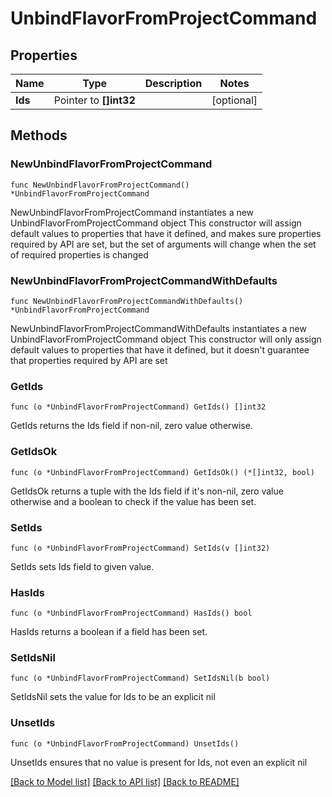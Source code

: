 # UnbindFlavorFromProjectCommand

## Properties

Name | Type | Description | Notes
------------ | ------------- | ------------- | -------------
**Ids** | Pointer to **[]int32** |  | [optional] 

## Methods

### NewUnbindFlavorFromProjectCommand

`func NewUnbindFlavorFromProjectCommand() *UnbindFlavorFromProjectCommand`

NewUnbindFlavorFromProjectCommand instantiates a new UnbindFlavorFromProjectCommand object
This constructor will assign default values to properties that have it defined,
and makes sure properties required by API are set, but the set of arguments
will change when the set of required properties is changed

### NewUnbindFlavorFromProjectCommandWithDefaults

`func NewUnbindFlavorFromProjectCommandWithDefaults() *UnbindFlavorFromProjectCommand`

NewUnbindFlavorFromProjectCommandWithDefaults instantiates a new UnbindFlavorFromProjectCommand object
This constructor will only assign default values to properties that have it defined,
but it doesn't guarantee that properties required by API are set

### GetIds

`func (o *UnbindFlavorFromProjectCommand) GetIds() []int32`

GetIds returns the Ids field if non-nil, zero value otherwise.

### GetIdsOk

`func (o *UnbindFlavorFromProjectCommand) GetIdsOk() (*[]int32, bool)`

GetIdsOk returns a tuple with the Ids field if it's non-nil, zero value otherwise
and a boolean to check if the value has been set.

### SetIds

`func (o *UnbindFlavorFromProjectCommand) SetIds(v []int32)`

SetIds sets Ids field to given value.

### HasIds

`func (o *UnbindFlavorFromProjectCommand) HasIds() bool`

HasIds returns a boolean if a field has been set.

### SetIdsNil

`func (o *UnbindFlavorFromProjectCommand) SetIdsNil(b bool)`

 SetIdsNil sets the value for Ids to be an explicit nil

### UnsetIds
`func (o *UnbindFlavorFromProjectCommand) UnsetIds()`

UnsetIds ensures that no value is present for Ids, not even an explicit nil

[[Back to Model list]](../README.md#documentation-for-models) [[Back to API list]](../README.md#documentation-for-api-endpoints) [[Back to README]](../README.md)


